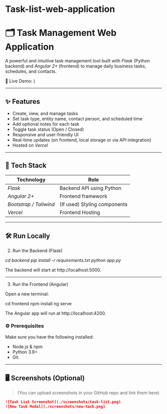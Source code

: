 # Task-list-web-application
 
# 🗂 Task Management Web Application

A powerful and intuitive task management tool built with *Flask* (Python backend) and *Angular 2+* (frontend) to manage daily business tasks, schedules, and contacts.

🚀 Live Demo: )  


---

## ✨ Features

- Create, view, and manage tasks
- Set task type, entity name, contact person, and scheduled time
- Add optional notes for each task
- Toggle task status (Open / Closed)
- Responsive and user-friendly UI
- Real-time updates (on frontend, local storage or via API integration)
- Hosted on *Vercel*

---

## 🔧 Tech Stack

| Technology | Role |
|------------|------|
| *Flask*  | Backend API using Python |
| *Angular 2+* | Frontend framework |
| *Bootstrap / Tailwind* | (If used) Styling components |
| *Vercel* | Frontend Hosting |

---
## 🛠 Run Locally

2. Run the Backend (Flask)

*cd backend*
*pip install -r requirements.txt*
*python app.py*

The backend will start at http://localhost:5000.


---

3. Run the Frontend (Angular)

Open a new terminal:

cd frontend
npm install
ng serve

The Angular app will run at http://localhost:4200.

### ⚙ Prerequisites

Make sure you have the following installed:

- Node.js & npm
- Python 3.8+
- Git

---
## 🖥 Screenshots (Optional)

> (You can upload screenshots in your GitHub repo and link them here)

```markdown
![Task List Screenshot](./screenshots/task-list.png)
![New Task Modal](./screenshots/new-task.png)
